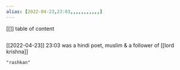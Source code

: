 ```yaml
---
alias: [2022-04-23,23:03,,,,,,,,,,,]
---
```

[[]]
table of content
```toc
```

[[2022-04-23]] 23:03
was a hindi poet, muslim & a follower of [[lord krishna]]
```query
"rashkan"
```